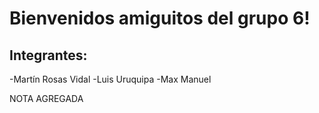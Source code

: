 # Bienvenidos amiguitos del grupo 6!

## Integrantes:

-Martín Rosas Vidal
-Luis Uruquipa
-Max Manuel



NOTA AGREGADA
